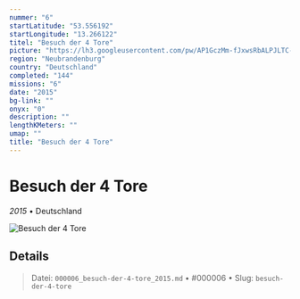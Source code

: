 ```yaml
---
nummer: "6"
startLatitude: "53.556192"
startLongitude: "13.266122"
titel: "Besuch der 4 Tore"
picture: "https://lh3.googleusercontent.com/pw/AP1GczMm-fJxwsRbALPJLTC-Zl7SMcFXyW54vRBOKRLjytSlbvXZOHFOvJf2RO5ujsN_LCxRAXQUK1c9Aya9tKaYogsDHBbRqNnXjjcam_-suxi7vAU7LV0G1px1zXPhXMESqFDIoOZeKnlGZ4Yfz7BAD3hygA"
region: "Neubrandenburg"
country: "Deutschland"
completed: "144"
missions: "6"
date: "2015"
bg-link: ""
onyx: "0"
description: ""
lengthKMeters: ""
umap: ""
title: "Besuch der 4 Tore"
---
```

# Besuch der 4 Tore

*2015* • Deutschland

![Besuch der 4 Tore](https://lh3.googleusercontent.com/pw/AP1GczMm-fJxwsRbALPJLTC-Zl7SMcFXyW54vRBOKRLjytSlbvXZOHFOvJf2RO5ujsN_LCxRAXQUK1c9Aya9tKaYogsDHBbRqNnXjjcam_-suxi7vAU7LV0G1px1zXPhXMESqFDIoOZeKnlGZ4Yfz7BAD3hygA)

## Details








> Datei: `000006_besuch-der-4-tore_2015.md` • #000006 • Slug: `besuch-der-4-tore`
